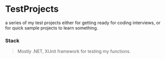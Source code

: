 # TestProjects
a series of my test projects either for getting ready for coding interviews, or for quick sample projects to learn something.


### Stack
> Mostly .NET, XUnit framework for testing my functions. 
